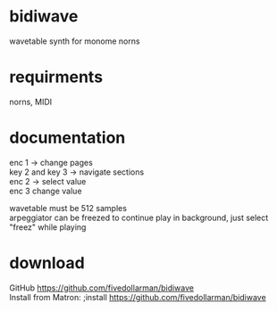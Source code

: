 # bidiwave
wavetable synth for monome norns

# requirments
norns, MIDI

# documentation
enc 1 -> change pages <br>
key 2 and key 3 -> navigate sections <br>
enc 2 -> select value <br>
enc 3 change value <br>

wavetable must be 512 samples <br>
arpeggiator can be freezed to continue play in background, just select "freez" while playing

# download
GitHub https://github.com/fivedollarman/bidiwave <br>
Install from Matron: ;install https://github.com/fivedollarman/bidiwave

